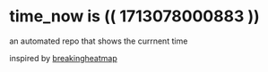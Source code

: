 # time_now is (( 1713078000883 ))

an automated repo that shows the currnent time

inspired by [breakingheatmap](https://github.com/breakingheatmap/breakingheatmap)